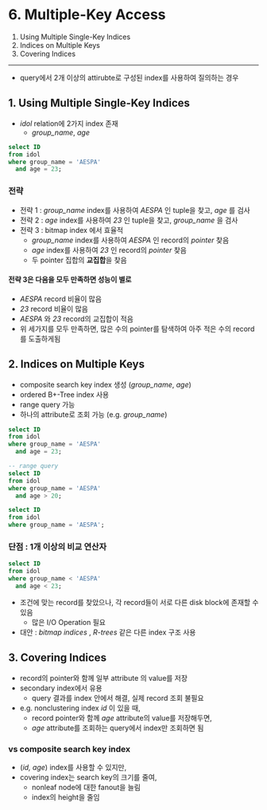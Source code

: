 # 6. Multiple-Key Access

1. Using Multiple Single-Key Indices
2. Indices on Multiple Keys
3. Covering Indices

---

- query에서 2개 이상의 attirubte로 구성된 index를 사용하여 질의하는 경우

## 1. Using Multiple Single-Key Indices

- _idol_ relation에 2가지 index 존재
    - _group_name_, _age_

```sql
select ID
from idol
where group_name = 'AESPA'
  and age = 23;
```

### 전략

- 전략 1 : _group_name_ index를 사용하여 _AESPA_ 인 tuple을 찾고, _age_ 를 검사
- 전략 2 : _age_ index를 사용하여 _23_ 인 tuple을 찾고, _group_name_ 을 검사
- 전략 3 : bitmap index 에서 효율적
    - _group_name_ index를 사용하여 _AESPA_ 인 record의 _pointer_ 찾음
    - _age_ index를 사용하여 _23_ 인 record의 _pointer_ 찾음
    - 두 pointer 집합의 **교집합**을 찾음

#### 전략 3은 다음을 모두 만족하면 성능이 별로

- _AESPA_ record 비율이 많음
- _23_ record 비율이 많음
- _AESPA_ 와 _23_ record의 교집합이 적음
- 위 세가지를 모두 만족하면, 많은 수의 pointer를 탐색하여 아주 적은 수의 record를 도출하게됨

## 2. Indices on Multiple Keys

- composite search key index 생성 (_group_name_, _age_)
- ordered B+-Tree index 사용
- range query 가능
- 하나의 attribute로 조회 가능 (e.g. _group_name_)

```sql
select ID
from idol
where group_name = 'AESPA'
  and age = 23;

-- range query
select ID
from idol
where group_name = 'AESPA'
  and age > 20;

select ID
from idol
where group_name = 'AESPA';
```

### 단점 : 1개 이상의 비교 연산자

```sql
select ID
from idol
where group_name < 'AESPA'
  and age < 23;
```

- 조건에 맞는 record를 찾았으나, 각 record들이 서로 다른 disk block에 존재할 수 있음
    - 많은 I/O Operation 필요
- 대안 : _bitmap indices_ , _R-trees_ 같은 다른 index 구조 사용

## 3. Covering Indices

- record의 pointer와 함께 일부 attribute 의 value를 저장
- secondary index에서 유용
    - query 결과를 index 안에서 해결, 실제 record 조회 불필요
- e.g. nonclustering index _id_ 이 있을 때,
    - record pointer와 함께 _age_ attribute의 value를 저장해두면,
    - _age_ attribute를 조회하는 query에서 index만 조회하면 됨

### vs composite search key index

- (_id, age_) index를 사용할 수 있지만,
- covering index는 search key의 크기를 줄여,
    - nonleaf node에 대한 fanout을 늘림
    - index의 height을 줄임
